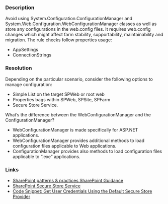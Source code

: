 ﻿---
Title: ConfigurationManager is used
FileName: resp510202.html
---

### Description
Avoid using System.Configuration.ConfigurationManager and System.Web.Configuration.WebConfigurationManager classes as well as store any configurations in the web.config files. It requires web.config changes which might affect farm stability, supportability, maintainability and migration.
The rule checks follow properties usage:

- AppSettings
- ConnectionStrings

### Resolution

Depending on the particular scenario, consider the following options to manage configuration:

- Simple List on the target SPWeb or root web
- Properties bags within SPWeb, SPSite, SPFarm
- Secure Store Service.

What’s the difference between the WebConfigurationManager and the ConfigurationManager?

- WebConfigurationManager is made specifically for ASP.NET applications.
- WebConfigurationManager provides additional methods to load configuration files applicable to Web applications.
- ConfigurationManager provides also methods to load configuration files applicable to “.exe” applications.

### Links
- [SharePoint patterns & practices SharePoint Guidance](https://spg.codeplex.com/)
- [SharePoint Secure Store Service](https://msdn.microsoft.com/en-us/library/ee557754(v=office.14).aspx)
- [Code Snippet: Get User Credentials Using the Default Secure Store Provider](https://msdn.microsoft.com/en-us/library/ff394459(v=office.14).aspx)
